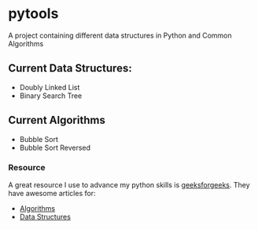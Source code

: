 # pytools

A project containing different data structures in Python and Common Algorithms

## Current Data Structures:

- Doubly Linked List
- Binary Search Tree

## Current Algorithms

- Bubble Sort
- Bubble Sort Reversed

### Resource

A great resource I use to advance my python skills is [geeksforgeeks](https://geeksforgeeks.com/).
They have awesome articles for:

- [Algorithms](https://www.geeksforgeeks.org/fundamentals-of-algorithms/)
- [Data Structures](https://www.geeksforgeeks.org/data-structures/)
